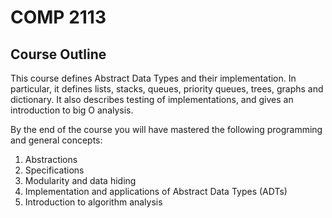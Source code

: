 # COMP 2113

## Course Outline
This course defines Abstract Data Types and their implementation. In particular, it defines lists, stacks, queues, priority queues, trees, graphs and dictionary.
It also describes testing of implementations, and gives an introduction to big O analysis.

By the end of the course you will have mastered the following programming and general concepts:
 1. Abstractions
 2. Specifications
 3. Modularity and data hiding
 4. Implementation and applications of Abstract Data Types (ADTs)
 5. Introduction to algorithm analysis
